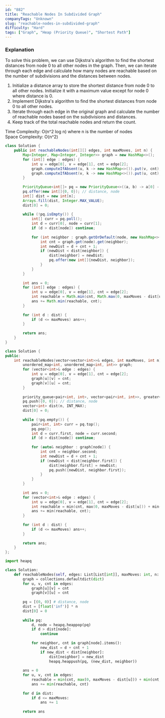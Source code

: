 ```yaml
---
id: "882"
title: "Reachable Nodes In Subdivided Graph"
companyTags: "Unknown"
slug: "reachable-nodes-in-subdivided-graph"
difficulty: "Hard"
tags: ["Graph", "Heap (Priority Queue)", "Shortest Path"]
---
```


### Explanation

To solve this problem, we can use Dijkstra's algorithm to find the shortest distances from node 0 to all other nodes in the graph. Then, we can iterate through each edge and calculate how many nodes are reachable based on the number of subdivisions and the distances between nodes.

1. Initialize a distance array to store the shortest distance from node 0 to all other nodes. Initialize it with a maximum value except for node 0 where distance is 0.
2. Implement Dijkstra's algorithm to find the shortest distances from node 0 to all other nodes.
3. Iterate through each edge in the original graph and calculate the number of reachable nodes based on the subdivisions and distances.
4. Keep track of the total reachable nodes and return the count.

Time Complexity: O(n^2 log n) where n is the number of nodes  
Space Complexity: O(n^2)
```java
class Solution {
    public int reachableNodes(int[][] edges, int maxMoves, int n) {
        Map<Integer, Map<Integer, Integer>> graph = new HashMap<>();
        for (int[] edge : edges) {
            int u = edge[0], v = edge[1], cnt = edge[2];
            graph.computeIfAbsent(u, k -> new HashMap<>()).put(v, cnt);
            graph.computeIfAbsent(v, k -> new HashMap<>()).put(u, cnt);
        }
        
        PriorityQueue<int[]> pq = new PriorityQueue<>((a, b) -> a[0] - b[0]);
        pq.offer(new int[]{0, 0}); // distance, node
        int[] dist = new int[n];
        Arrays.fill(dist, Integer.MAX_VALUE);
        dist[0] = 0;
        
        while (!pq.isEmpty()) {
            int[] curr = pq.poll();
            int d = curr[0], node = curr[1];
            if (d > dist[node]) continue;
            
            for (int neighbor : graph.getOrDefault(node, new HashMap<>()).keySet()) {
                int cnt = graph.get(node).get(neighbor);
                int newDist = d + cnt + 1;
                if (newDist < dist[neighbor]) {
                    dist[neighbor] = newDist;
                    pq.offer(new int[]{newDist, neighbor});
                }
            }
        }
        
        int ans = 0;
        for (int[] edge : edges) {
            int u = edge[0], v = edge[1], cnt = edge[2];
            int reachable = Math.min(cnt, Math.max(0, maxMoves - dist[u])) + Math.min(cnt, Math.max(0, maxMoves - dist[v]));
            ans += Math.min(reachable, cnt);
        }
        
        for (int d : dist) {
            if (d <= maxMoves) ans++;
        }
        
        return ans;
    }
}
```

```cpp
class Solution {
public:
    int reachableNodes(vector<vector<int>>& edges, int maxMoves, int n) {
        unordered_map<int, unordered_map<int, int>> graph;
        for (vector<int>& edge : edges) {
            int u = edge[0], v = edge[1], cnt = edge[2];
            graph[u][v] = cnt;
            graph[v][u] = cnt;
        }
        
        priority_queue<pair<int, int>, vector<pair<int, int>>, greater<pair<int, int>>> pq;
        pq.push({0, 0}); // distance, node
        vector<int> dist(n, INT_MAX);
        dist[0] = 0;
        
        while (!pq.empty()) {
            pair<int, int> curr = pq.top();
            pq.pop();
            int d = curr.first, node = curr.second;
            if (d > dist[node]) continue;
            
            for (auto& neighbor : graph[node]) {
                int cnt = neighbor.second;
                int newDist = d + cnt + 1;
                if (newDist < dist[neighbor.first]) {
                    dist[neighbor.first] = newDist;
                    pq.push({newDist, neighbor.first});
                }
            }
        }
        
        int ans = 0;
        for (vector<int>& edge : edges) {
            int u = edge[0], v = edge[1], cnt = edge[2];
            int reachable = min(cnt, max(0, maxMoves - dist[u])) + min(cnt, max(0, maxMoves - dist[v]));
            ans += min(reachable, cnt);
        }
        
        for (int d : dist) {
            if (d <= maxMoves) ans++;
        }
        
        return ans;
    }
};
```

```python
import heapq

class Solution:
    def reachableNodes(self, edges: List[List[int]], maxMoves: int, n: int) -> int:
        graph = collections.defaultdict(dict)
        for u, v, cnt in edges:
            graph[u][v] = cnt
            graph[v][u] = cnt
        
        pq = [(0, 0)] # distance, node
        dist = [float('inf')] * n
        dist[0] = 0
        
        while pq:
            d, node = heapq.heappop(pq)
            if d > dist[node]:
                continue
                
            for neighbor, cnt in graph[node].items():
                new_dist = d + cnt + 1
                if new_dist < dist[neighbor]:
                    dist[neighbor] = new_dist
                    heapq.heappush(pq, (new_dist, neighbor))
        
        ans = 0
        for u, v, cnt in edges:
            reachable = min(cnt, max(0, maxMoves - dist[u])) + min(cnt, max(0, maxMoves - dist[v]))
            ans += min(reachable, cnt)
        
        for d in dist:
            if d <= maxMoves:
                ans += 1
        
        return ans
```
